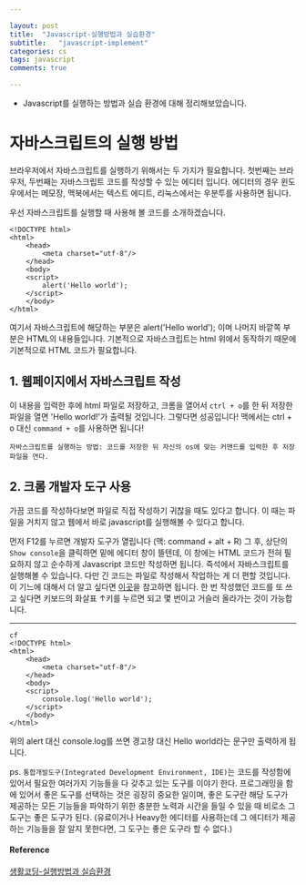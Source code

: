 ```yaml
---

layout: post
title:  "Javascript-실행방법과 실습환경"
subtitle:   "javascript-implement"
categories: cs
tags: javascript
comments: true

---
```


- Javascript를 실행하는 방법과 실습 환경에 대해 정리해보았습니다. 


# 자바스크립트의 실행 방법  

브라우저에서 자바스크립트를 실행하기 위해서는 두 가지가 필요합니다.
첫번째는 브라우저, 두번째는 자바스크립트 코드를 작성할 수 있는 에디터 입니다.
에디터의 경우 윈도우에서는 메모장, 맥북에서는 텍스트 에디트, 리눅스에서는 우분투를 사용하면 됩니다.

우선 자바스크립트를 실행할 때 사용해 볼 코드를 소개하겠습니다. 

```
<!DOCTYPE html>  
<html>  
    <head>
    	<meta charset="utf-8"/>  
    </head>  
    <body>  
	<script>  
		alert('Hello world');  
	</script>  
    </body>  
</html>  
```  

여기서 자바스크립트에 해당하는 부분은 alert('Hello world');
이며 나머지 바깥쪽 부분은 HTML의 내용들입니다.
기본적으로 자바스크립트는 html 위에서 동작하기 때문에 기본적으로 HTML 코드가 필요합니다. 

## 1. 웹페이지에서 자바스크립트 작성 

이 내용을 입력한 후에 html 파일로 저장하고, 크롬을 열어서 `ctrl + o`를 한 뒤
저장한 파일을 열면 'Hello world!'가 출력될 것입니다. 그렇다면 성공입니다!
맥에서는 ctrl + o 대신 `command + o`를 사용하면 됩니다!

`자바스크립트를 실행하는 방법: 코드를 저장한 뒤 자신의 os에 맞는 커맨드를 입력한 후 저장 파일을 연다.` 

## 2. 크롬 개발자 도구 사용 

가끔 코드를 작성하다보면 파일로 직접 작성하기 귀찮을 때도 있다고 합니다. 
이 때는 파일을 거치지 않고 웹에서 바로 javascript를 실행해볼 수 있다고 합니다.  

먼저 F12를 누르면 개발자 도구가 열립니다 (맥: command + alt + R) 그 후,
상단의 `Show console`을 클릭하면 밑에 에디터 창이 뜰텐데, 이 창에는
HTML 코드가 전혀 필요하지 않고 순수하게 Javascript 코드만 작성하면 됩니다. 
즉석에서 자바스크립트를 실행해볼 수 있습니다. 
다만 긴 코드는 파일로 작성해서 작업하는 게 더 편할 것입니다. 
이 기느에 대해서 더 알고 싶다면 [이곳](https://opentutorials.org/course/580)을 참고하면 됩니다.
한 번 작성했던 코드를 또 쓰고 싶다면 키보드의 화살표 ↑키를 누르면 되고 몇 번이고 거슬러 올라가는 것이 가능합니다.  

--- 
```
cf
<!DOCTYPE html>  
<html>  
    <head>
    	<meta charset="utf-8"/>  
    </head>  
    <body>  
	<script>  
		console.log('Hello world');  
	</script>  
    </body>  
</html>  
```  

위의 alert 대신 console.log를 쓰면 경고창 대신 Hello world라는 문구만 출력하게 됩니다. 


ps.
`통합개발도구(Integrated Development Environment, IDE)`는 코드를 작성함에 있어서 필요한 여러가지 기능들을 
다 갖추고 있는 도구를 이야기 한다. 프로그래밍을 함에 있어서 좋은 도구를 선택하는 것은 굉장히 중요한 일이며, 
좋은 도구란 해당 도구가 제공하는 모든 기능들을 파악하기 위한 충분한 노력과 시간을 들일 수 있을 때 비로소 
그 도구는 좋은 도구가 된다. (유료이거나 Heavy한 에디터를 사용하는데 그 에디터가 제공하는 기능들을 잘 알지 못한다면,
그 도구는 좋은 도구라 할 수 없다.)

#### Reference
[생활코딩-실행방법과 실습환경](https://opentutorials.org/course/743/4646)

